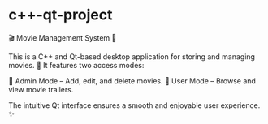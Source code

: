 # c++-qt-project
🎬 Movie Management System 🎥

This is a C++ and Qt-based desktop application for storing and managing movies. 🍿 
It features two access modes:

🔑 Admin Mode – Add, edit, and delete movies.
👤 User Mode – Browse and view movie trailers.

The intuitive Qt interface ensures a smooth and enjoyable user experience. ✨
